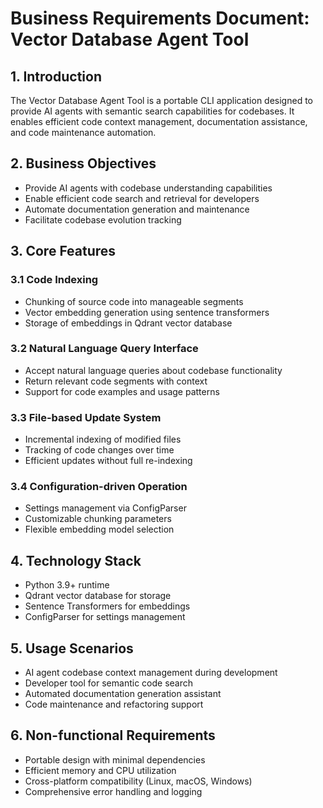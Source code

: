 # Business Requirements Document: Vector Database Agent Tool

## 1. Introduction
The Vector Database Agent Tool is a portable CLI application designed to provide AI agents with semantic search capabilities for codebases. It enables efficient code context management, documentation assistance, and code maintenance automation.

## 2. Business Objectives
- Provide AI agents with codebase understanding capabilities
- Enable efficient code search and retrieval for developers
- Automate documentation generation and maintenance
- Facilitate codebase evolution tracking

## 3. Core Features
### 3.1 Code Indexing
- Chunking of source code into manageable segments
- Vector embedding generation using sentence transformers
- Storage of embeddings in Qdrant vector database

### 3.2 Natural Language Query Interface
- Accept natural language queries about codebase functionality
- Return relevant code segments with context
- Support for code examples and usage patterns

### 3.3 File-based Update System
- Incremental indexing of modified files
- Tracking of code changes over time
- Efficient updates without full re-indexing

### 3.4 Configuration-driven Operation
- Settings management via ConfigParser
- Customizable chunking parameters
- Flexible embedding model selection

## 4. Technology Stack
- Python 3.9+ runtime
- Qdrant vector database for storage
- Sentence Transformers for embeddings
- ConfigParser for settings management

## 5. Usage Scenarios
- AI agent codebase context management during development
- Developer tool for semantic code search
- Automated documentation generation assistant
- Code maintenance and refactoring support

## 6. Non-functional Requirements
- Portable design with minimal dependencies
- Efficient memory and CPU utilization
- Cross-platform compatibility (Linux, macOS, Windows)
- Comprehensive error handling and logging